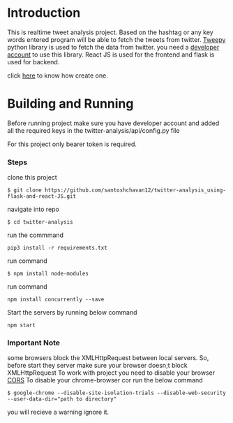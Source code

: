 # Introduction

This is realtime tweet analysis project.
Based on the hashtag or any key words entered program will be able to fetch the tweets from twitter.
[Tweepy](https://www.tweepy.org/) python library is used to fetch the data from twitter.
you need a [developer account](https://developer.twitter.com/en) to use this library.
React JS is used for the frontend and flask is used for backend.

click [here](https://developer.twitter.com/en/support/twitter-api/developer-account) to know how create one.
# Building and Running

Before running project make sure you have developer account and added all the required keys in the twitter-analysis/api/config.py file

For this  project only bearer token is required.
### Steps 
clone this project 
```
$ git clone https://github.com/santoshchavan12/twitter-analysis_using-flask-and-react-JS.git
```
navigate into repo
```
$ cd twitter-analysis
```
run the commmand
```
pip3 install -r requirements.txt
```
run command 
```
$ npm install node-modules
```

run command 
```
npm install concurrently --save
```

Start the servers by running below command
```
npm start
```

### Important Note
some browsers block the XMLHttpRequest between local servers.
So, before start they server make sure your browser doesn;t block XMLHttpRequest
To work with project you need to disable your browser [CORS](https://developer.mozilla.org/en-US/docs/Web/HTTP/CORS) 
To disable your chrome-browser cor run the below command
```
$ google-chrome --disable-site-isolation-trials --disable-web-security --user-data-dir="path to directory"
```
you will recieve a warning ignore it.



